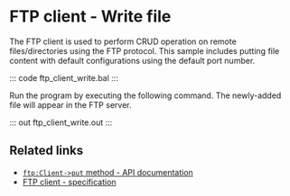# FTP client - Write file

The FTP client is used to perform CRUD operation on remote files/directories using the FTP protocol. This sample includes putting file content with default configurations using the default port number.

::: code ftp_client_write.bal :::

Run the program by executing the following command. The newly-added file will appear in the FTP server.

::: out ftp_client_write.out :::

## Related links
- [`ftp:Client->put` method - API documentation](https://lib.ballerina.io/ballerina/ftp/latest/clients/Client#put)
- [FTP client - specification](/spec/ftp/#321-insecure-client)
